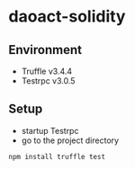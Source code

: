 # daoact-solidity

## Environment

- Truffle v3.4.4
- Testrpc v3.0.5

## Setup

- startup Testrpc
- go to the project directory

`
npm install
truffle test
`
